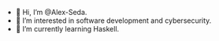 - 👋 Hi, I’m @Alex-Seda.
- 👀 I’m interested in software development and cybersecurity.
- 🌱 I’m currently learning Haskell.

<!---
Alex-Seda/Alex-Seda is a ✨ special ✨ repository because its `README.md` (this file) appears on your GitHub profile.
You can click the Preview link to take a look at your changes.
--->
